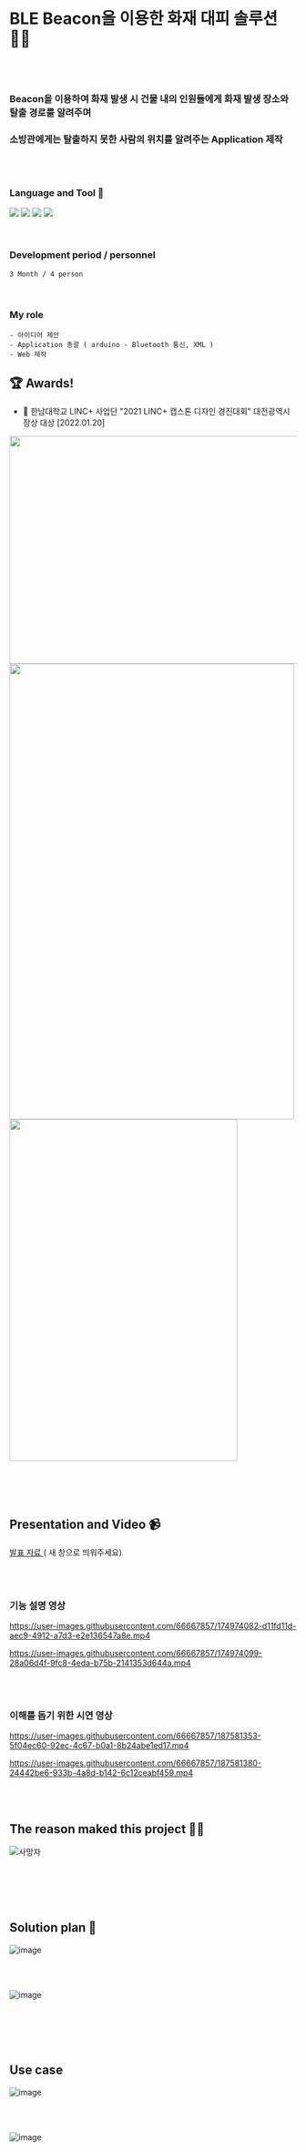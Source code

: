 # BLE Beacon을 이용한 화재 대피 솔루션 🧑‍🚒
<br><br>
### Beacon을 이용하여 화재 발생 시 건물 내의 인원들에게 화재 발생 장소와 탈출 경로를 알려주며
### 소방관에게는 탈출하지 못한 사람의 위치를 알려주는 Application 제작
<br><br>

### Language and Tool 🔨
<img src="https://img.shields.io/badge/Java-007396?style=flat-square&logo=Java&logoColor=white"/></a>
<img src="https://img.shields.io/badge/HTML-E34F26?style=flat-square&logo=HTML5&logoColor=white"/></a>
<img src="https://img.shields.io/badge/Arduino-00979D?style=flat-square&logo=Arduino&logoColor=white"/></a>
<img src="https://img.shields.io/badge/Android Studio-3DDC84?style=flat-square&logo=Android&logoColor=white"/></a>

<br>

### Development period / personnel
    3 Month / 4 person
<br>

### My role
    - 아이디어 제안
    - Application 총괄 ( arduino - Bluetooth 통신, XML )
    - Web 제작

## 🏆 Awards!

- 🏅 한남대학교 LINC+ 사업단 "2021 LINC+ 캡스톤 디자인 경진대회" 대전광역시장상 대상 [2022.01.20]   

<img src="https://user-images.githubusercontent.com/66667857/154874624-f530c1cb-80a4-4f4d-a1f2-204b87c5c50e.jpg" width="800" height="400"/>
<div>
<img src="https://user-images.githubusercontent.com/66667857/173015383-e9e9f744-99b6-4bc3-b2e7-158b1f31dc05.jpg" width="500" height="800"/>

<img src="https://user-images.githubusercontent.com/66667857/154874563-45d22313-c5c0-4887-b865-4a46c48b1fce.png" width="400" height="600"/>
  </div>
<br/><br/><br/><br/>

## Presentation and Video 📹
<a href="https://github.com/KH54/Portfolio/files/8955291/PPT.pdf" target="_blank"> 발표 자료 </a> ( 새 창으로 띄워주세요)

<br><br>
### 기능 설명 영상
https://user-images.githubusercontent.com/66667857/174974082-d11fd11d-aec9-4912-a7d3-e2e136547a8e.mp4

https://user-images.githubusercontent.com/66667857/174974099-28a06d4f-9fc8-4eda-b75b-2141353d644a.mp4


<br><br>
### 이해를 돕기 위한 시연 영상
https://user-images.githubusercontent.com/66667857/187581353-5f04ec60-92ec-4c67-b0a1-8b24abe1ed17.mp4

https://user-images.githubusercontent.com/66667857/187581380-24442be6-933b-4a8d-b142-6c12ceabf459.mp4



<br><br>
## The reason maked this project 👷‍♂️

![사망자](https://user-images.githubusercontent.com/66667857/154873874-8581e3c9-bb5a-462d-b10c-d49d825272ce.png)
  
<br/><br/><br/><br/>

## Solution plan 🧾

![image](https://user-images.githubusercontent.com/66667857/154873935-bf9c0a40-97ec-4efc-8150-6b2c7902b769.png)
  
<br/><br/>

![image](https://user-images.githubusercontent.com/66667857/154873996-90e86a2b-b7ba-436a-a992-a49012d2f08a.png)

<br/><br/><br/><br/>

## Use case

![image](https://user-images.githubusercontent.com/66667857/154874422-ba6f2de7-7335-41c9-9407-52d2f1089274.png)

<br/><br/>

![image](https://user-images.githubusercontent.com/66667857/154874434-2a3e96b6-9d95-4416-9df2-1181a95efe54.png)
